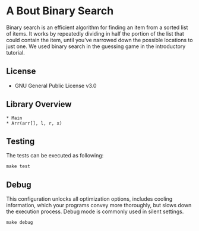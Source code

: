 # A Bout Binary Search 
Binary search is an efficient algorithm for finding an item from a sorted list of items. It works by repeatedly dividing in half the portion of the list that could contain the item, until you've narrowed down the possible locations to just one. We used binary search in the guessing game in the introductory tutorial.
## License
* GNU General Public License v3.0

## Library Overview

    * Main
    * Arr(arr[], l, r, x)
    
## Testing
The tests can be executed as following:
```
make test
```

## Debug
This configuration unlocks all optimization options, includes cooling information, which your programs convey more thoroughly, but slows down the execution process. Debug mode is commonly used in silent settings.
```
make debug
